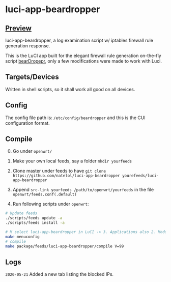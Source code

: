 luci-app-beardropper
===

[Preview][preview]
---
luci-app-beardropper, a log examination script w/ iptables firewall rule generation response.
 
 This is the LuCI app built for the elegant firewall rule generation on-the-fly script [bearDropepr][bearDropper], only a few modifications were made to work with Luci.
 

 
Targets/Devices
---
Written in shell scripts, so it shall work all good on all devices.


Config
---
The config file path is: `/etc/config/beardropper`  and this is the CUI configuration format.

Compile
---
0. Go under `openwrt/`

1. Make your own local feeds, say a folder `mkdir yourfeeds`

2. Clone master under feeds to have `git clone https://github.com/natelol/luci-app-beardropper yourefeeds/luci-app-beardropper`

3. Append  `src-link yourfeeds /path/to/openwrt/yourfeeds` in the file `openwrt/feeds.conf(.default)`  

4. Run following scripts under `openwrt`:

```bash
# Update feeds
./scripts/feeds update -a
./scripts/feeds install -a

# M select luci-app-beardropper in LuCI -> 3. Applications also 2. Modules->Translations if you want translations together
make menuconfig
# compile
make package/feeds/luci-app-beardropper/compile V=99
```


Logs
---
`2020-05-21` Added a new tab listing the blocked IPs.


 [preview]: https://github.com/natelol/luci-app-beardropper/tree/master/preview
 [bearDropper]: https://github.com/robzr/bearDropper